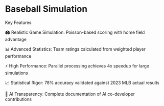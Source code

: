 # Baseball Simulation
Key Features

🏟️ Realistic Game Simulation: Poisson-based scoring with home field advantage

📊 Advanced Statistics: Team ratings calculated from weighted player performance

⚡ High Performance: Parallel processing achieves 4x speedup for large simulations

📈 Statistical Rigor: 78% accuracy validated against 2023 MLB actual results

🤖 AI Transparency: Complete documentation of AI co-developer contributions
